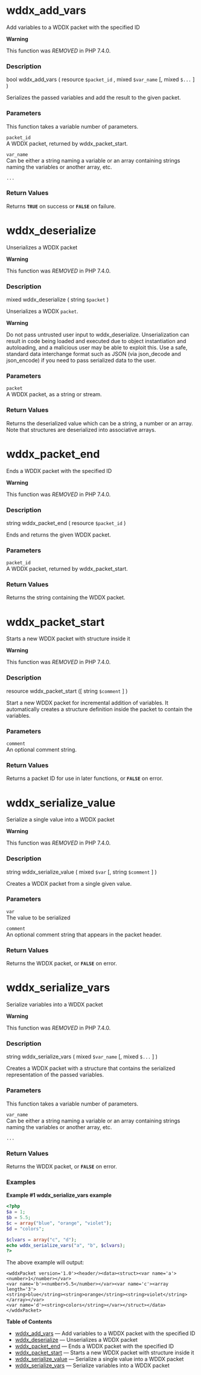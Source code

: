 wddx\_add\_vars
===============

Add variables to a WDDX packet with the specified ID

**Warning**

This function was *REMOVED* in PHP 7.4.0.

### Description

<span class="type">bool</span> <span
class="methodname">wddx\_add\_vars</span> ( <span
class="methodparam"><span class="type">resource</span>
`$packet_id`</span> , <span class="methodparam"><span
class="type">mixed</span> `$var_name`</span> \[, <span
class="methodparam"><span class="type">mixed</span> `$...`</span> \] )

Serializes the passed variables and add the result to the given packet.

### Parameters

This function takes a variable number of parameters.

`packet_id`  
A WDDX packet, returned by <span
class="function">wddx\_packet\_start</span>.

`var_name`  
Can be either a string naming a variable or an array containing strings
naming the variables or another array, etc.

`...`  

### Return Values

Returns **`TRUE`** on success or **`FALSE`** on failure.

wddx\_deserialize
=================

Unserializes a WDDX packet

**Warning**

This function was *REMOVED* in PHP 7.4.0.

### Description

<span class="type">mixed</span> <span
class="methodname">wddx\_deserialize</span> ( <span
class="methodparam"><span class="type">string</span> `$packet`</span> )

Unserializes a WDDX `packet`.

**Warning**

Do not pass untrusted user input to <span
class="function">wddx\_deserialize</span>. Unserialization can result in
code being loaded and executed due to object instantiation and
autoloading, and a malicious user may be able to exploit this. Use a
safe, standard data interchange format such as JSON (via <span
class="function">json\_decode</span> and <span
class="function">json\_encode</span>) if you need to pass serialized
data to the user.

### Parameters

`packet`  
A WDDX packet, as a string or stream.

### Return Values

Returns the deserialized value which can be a string, a number or an
array. Note that structures are deserialized into associative arrays.

wddx\_packet\_end
=================

Ends a WDDX packet with the specified ID

**Warning**

This function was *REMOVED* in PHP 7.4.0.

### Description

<span class="type">string</span> <span
class="methodname">wddx\_packet\_end</span> ( <span
class="methodparam"><span class="type">resource</span>
`$packet_id`</span> )

Ends and returns the given WDDX packet.

### Parameters

`packet_id`  
A WDDX packet, returned by <span
class="function">wddx\_packet\_start</span>.

### Return Values

Returns the string containing the WDDX packet.

wddx\_packet\_start
===================

Starts a new WDDX packet with structure inside it

**Warning**

This function was *REMOVED* in PHP 7.4.0.

### Description

<span class="type">resource</span> <span
class="methodname">wddx\_packet\_start</span> (\[ <span
class="methodparam"><span class="type">string</span> `$comment`</span>
\] )

Start a new WDDX packet for incremental addition of variables. It
automatically creates a structure definition inside the packet to
contain the variables.

### Parameters

`comment`  
An optional comment string.

### Return Values

Returns a packet ID for use in later functions, or **`FALSE`** on error.

wddx\_serialize\_value
======================

Serialize a single value into a WDDX packet

**Warning**

This function was *REMOVED* in PHP 7.4.0.

### Description

<span class="type">string</span> <span
class="methodname">wddx\_serialize\_value</span> ( <span
class="methodparam"><span class="type">mixed</span> `$var`</span> \[,
<span class="methodparam"><span class="type">string</span>
`$comment`</span> \] )

Creates a WDDX packet from a single given value.

### Parameters

`var`  
The value to be serialized

`comment`  
An optional comment string that appears in the packet header.

### Return Values

Returns the WDDX packet, or **`FALSE`** on error.

wddx\_serialize\_vars
=====================

Serialize variables into a WDDX packet

**Warning**

This function was *REMOVED* in PHP 7.4.0.

### Description

<span class="type">string</span> <span
class="methodname">wddx\_serialize\_vars</span> ( <span
class="methodparam"><span class="type">mixed</span> `$var_name`</span>
\[, <span class="methodparam"><span class="type">mixed</span>
`$...`</span> \] )

Creates a WDDX packet with a structure that contains the serialized
representation of the passed variables.

### Parameters

This function takes a variable number of parameters.

`var_name`  
Can be either a string naming a variable or an array containing strings
naming the variables or another array, etc.

`...`  

### Return Values

Returns the WDDX packet, or **`FALSE`** on error.

### Examples

**Example \#1 <span class="function">wddx\_serialize\_vars</span>
example**

``` php
<?php
$a = 1;
$b = 5.5;
$c = array("blue", "orange", "violet");
$d = "colors";

$clvars = array("c", "d");
echo wddx_serialize_vars("a", "b", $clvars);
?>
```

The above example will output:

    <wddxPacket version='1.0'><header/><data><struct><var name='a'><number>1</number></var>
    <var name='b'><number>5.5</number></var><var name='c'><array length='3'>
    <string>blue</string><string>orange</string><string>violet</string></array></var>
    <var name='d'><string>colors</string></var></struct></data></wddxPacket>

**Table of Contents**

-   [wddx\_add\_vars](/ref/wddx.html#wddx_add_vars) — Add variables to a
    WDDX packet with the specified ID
-   [wddx\_deserialize](/ref/wddx.html#wddx_deserialize) — Unserializes
    a WDDX packet
-   [wddx\_packet\_end](/ref/wddx.html#wddx_packet_end) — Ends a WDDX
    packet with the specified ID
-   [wddx\_packet\_start](/ref/wddx.html#wddx_packet_start) — Starts a
    new WDDX packet with structure inside it
-   [wddx\_serialize\_value](/ref/wddx.html#wddx_serialize_value) —
    Serialize a single value into a WDDX packet
-   [wddx\_serialize\_vars](/ref/wddx.html#wddx_serialize_vars) —
    Serialize variables into a WDDX packet
